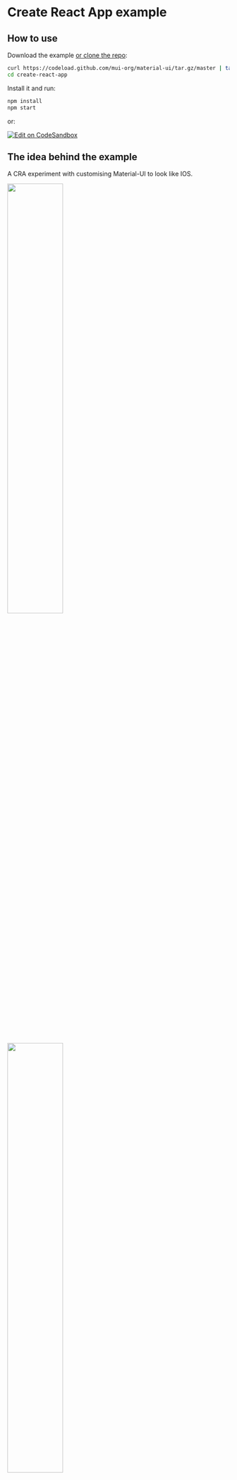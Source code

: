 # Create React App example

## How to use

Download the example [or clone the repo](https://github.com/mui-org/material-ui):

```sh
curl https://codeload.github.com/mui-org/material-ui/tar.gz/master | tar -xz --strip=2 material-ui-master/examples/create-react-app
cd create-react-app
```

Install it and run:

```sh
npm install
npm start
```

or:

[![Edit on CodeSandbox](https://codesandbox.io/static/img/play-codesandbox.svg)](https://codesandbox.io/s/github/mui-org/material-ui/tree/master/examples/create-react-app)

## The idea behind the example

A CRA experiment with customising Material-UI to look like IOS.

<img src="https://user-images.githubusercontent.com/357702/88441197-43c0f200-ce08-11ea-9b9f-91e054a7951f.png" width="50%" />

<img src="https://user-images.githubusercontent.com/357702/88441226-5fc49380-ce08-11ea-887b-f500bf40a34c.png" width="50%" />

<img src="https://user-images.githubusercontent.com/357702/88441394-e37e8000-ce08-11ea-82f6-461d0bd281a1.png" width="50%" />

<img src="https://user-images.githubusercontent.com/357702/88441290-88e52400-ce08-11ea-91d3-449e3192aeb1.png" width="50%" />

<img src="https://user-images.githubusercontent.com/357702/88441318-a31f0200-ce08-11ea-8174-fc3e6847e23b.png" width="50%" />
